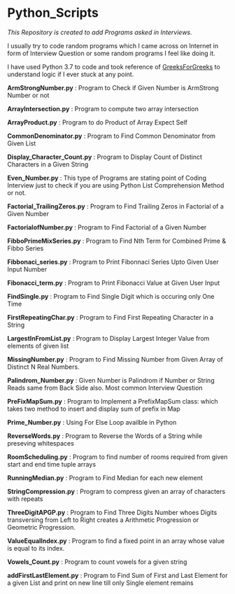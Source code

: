 # Python_Scripts

*This Repository is created to add Programs asked in Interviews.*

I usually try to code random programs which I came across on Internet in form of Interview Question or some random programs I feel like doing it.

I have used Python 3.7 to code and took reference of [GreeksForGreeks](https://www.geeksforgeeks.org/python-programming-language/) to understand logic if I ever stuck at any point.

**ArmStrongNumber.py** : Program to Check if Given Number is ArmStrong Number or not

**ArrayIntersection.py** : Program to compute two array intersection

**ArrayProduct.py** : Program to do Product of Array Expect Self

**CommonDenominator.py** : Program to Find Common Denominator from Given List

**Display_Character_Count.py** : Program to Display Count of Distinct Characters in a Given String

**Even_Number.py** : This type of Programs are stating point of Coding Interview just to check if you are using Python List Comprehension Method or not.

**Factorial_TrailingZeros.py** : Program to Find Trailing Zeros in Factorial of a Given Number

**FactorialofNumber.py** : Program to Find Factorial of a Given Number

**FibboPrimeMixSeries.py** : Program to Find Nth Term for Combined Prime & Fibbo Series 

**Fibbonaci_series.py** : Program to Print Fibonnaci Series Upto Given User Input Number

**Fibonacci_term.py** : Program to Print Fibonacci Value at Given User Input 

**FindSingle.py** : Program to Find Single Digit which is occuring only One Time

**FirstRepeatingChar.py** : Program to Find First Repeating Character in a String

**LargestInFromList.py** : Program to Display Largest Integer Value from elements of given list

**MissingNumber.py** : Program to Find Missing Number from Given Array of Distinct N Real Numbers.

**Palindrom_Number.py** : Given Number is Palindrom if Number or String Reads same from Back Side also. Most common Interview Question

**PreFixMapSum.py** : Program to Implement a PrefixMapSum class: which takes two method to insert and display sum of prefix in Map 

**Prime_Number.py** : Using For Else Loop availble in Python 

**ReverseWords.py** : Program to Reverse the Words of a String while preseving whitespaces

**RoomScheduling.py** : Program to find number of rooms required from given start and end time tuple arrays

**RunningMedian.py** : Program to Find Median for each new element

**StringCompression.py** : Program to compress given an array of characters with repeats

**ThreeDigitAPGP.py** : Program to Find Three Digits Number whoes Digits transversing from Left to Right creates a Arithmetic Progression or Geometric Progression.

**ValueEqualIndex.py** : Program to find a fixed point in an array whose value is equal to its index.

**Vowels_Count.py** : Program to count vowels for a given string

**addFirstLastElement.py** : Program to Find Sum of First and Last Element for a given List and print on new line till only Single element remains
